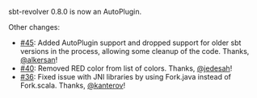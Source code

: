 sbt-revolver 0.8.0 is now an AutoPlugin.

Other changes:

  - [#45][]: Added AutoPlugin support and dropped support for older sbt versions in the process, allowing some cleanup of the code. Thanks, [@alkersan][]!
  - [#40][]: Removed RED color from list of colors. Thanks, [@jedesah](https://github.com/jedesah)!
  - [#36][]: Fixed issue with JNI libraries by using Fork.java instead of Fork.scala. Thanks, [@kanterov](https://github.com/kanterov)!

  [#36]: https://github.com/spray/sbt-revolver/issues/36
  [#40]: https://github.com/spray/sbt-revolver/issues/40
  [#45]: https://github.com/spray/sbt-revolver/issues/45
  [@alkersan]: https://github.com/alkersan